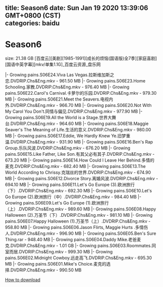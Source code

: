 
title: Season6
date: Sun Jan 19 2020 13:39:06 GMT+0800 (CST)    
categories: baidu
---

# Season6
size: 21.38 GB
 [百度云][美剧][1985-1991][成长的烦恼(国语版)全7季][家庭喜剧][国语中英字幕][mkv/单集1.1G]_百度云资源_盘乐网
 
|- Growing pains.S06E24.Viva Las Vegas.拉斯维加斯之恋.DVDRIP.Chs&Eng.mkv - 961.50 MB
|- Growing pains.S06E23.Home Schooling.家教.DVDRIP.Chs&Eng.mkv - 976.40 MB
|- Growing pains.S06E22.Carol's Carnival.卡萝尔的乐园.DVDRIP.Chs&Eng.mkv - 979.30 MB
|- Growing pains.S06E21.Meet the Seavers.电视内外.DVDRIP.Chs&Eng.mkv - 966.70 MB
|- Growing pains.S06E20.Not With My Carol You Don't.同情与偏见.DVDRIP.Chs&Eng.mkv - 977.90 MB
|- Growing pains.S06E19.All the World is a Stage.世界大舞台.DVDRIP.Chs&Eng.mkv - 964.60 MB
|- Growing pains.S06E18.Maggie Seaver's The Meaning of Life.生活的意义.DVDRIP.Chs&Eng.mkv - 980.00 MB
|- Growing pains.S06E17.Eddie, We Hardly Knew Ye.旧梦重温.DVDRIP.Chs&Eng.mkv - 931.90 MB
|- Growing pains.S06E16.Ben's Rap Group.乐队风波.DVDRIP.Chs&Eng.mkv - 676.20 MB
|- Growing pains.S06E15.Like Father, Like Son.有其父必有其子.DVDRIP.Chs&Eng.mkv - 673.20 MB
|- Growing pains.S06E14.How Could I Leave Her Behind.多情的麦克.DVDRIP.Chs&Eng.mkv - 682.40 MB
|- Growing pains.S06E13.The World According to Chrissy.克瑞丝的世界.DVDRIP.Chs&Eng.mkv - 674.90 MB
|- Growing pains.S06E12.Divorce Story.离婚风波.DVDRIP.Chs&Eng.mkv - 694.10 MB
|- Growing pains.S06E11.Let's Go Europe (3).欧洲旅行（下）.DVDRIP.Chs&Eng.mkv - 692.30 MB
|- Growing pains.S06E10.Let's Go Europe (2).欧洲旅行（中）.DVDRIP.Chs&Eng.mkv - 984.40 MB
|- Growing pains.S06E09.Let's Go Europe (1).欧洲旅行（上）.DVDRIP.Chs&Eng.mkv - 989.60 MB
|- Growing pains.S06E08.Happy Halloween (2).万圣节（下）.DVDRIP.Chs&Eng.mkv - 981.10 MB
|- Growing pains.S06E07.Happy Halloween (1).万圣节（上）.DVDRIP.Chs&Eng.mkv - 958.80 MB
|- Growing pains.S06E06.Jason Flirts, Maggie Hurts .多情伤人.DVDRIP.Chs&Eng.mkv - 996.90 MB
|- Growing pains.S06E05.Ben's Sure Thing.rar - 948.40 MB
|- Growing pains.S06E04.Daddy Mike.老爸麦克.DVDRIP.Chs&Eng.mkv - 1.01 GB
|- Growing pains.S06E03.Roommates.同室而居.DVDRIP.Chs&Eng.mkv - 999.30 MB
|- Growing pains.S06E02.Midnight Cowboy.远走高飞.DVDRIP.Chs&Eng.mkv - 695.30 MB
|- Growing pains.S06E01.Mike's Choice.麦克的选择.DVDRIP.Chs&Eng.mkv - 990.50 MB

[How to download](https://bpcam.bemobtrk.com/go/2ceec3aa-1ca2-46d6-b9ff-aaa5c184517c?jno=805)